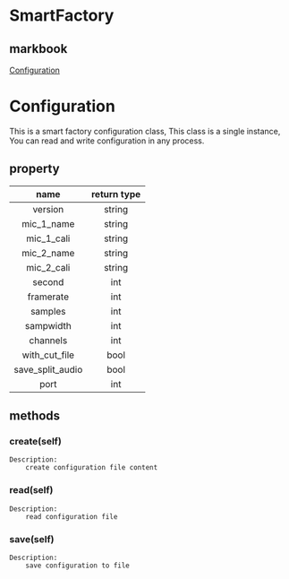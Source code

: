 # SmartFactory
## markbook
[Configuration](#Configuration)

# Configuration
This is a smart factory configuration class, This class is a single instance, You can read and write configuration in any process.

## property
| name | return type |
|:---:|:---:|
| version | string |
| mic_1_name | string |
| mic_1_cali | string |
| mic_2_name | string |
| mic_2_cali | string |
| second | int |
| framerate | int |
| samples | int |
| sampwidth | int |
| channels | int |
| with_cut_file | bool |
| save_split_audio | bool |
| port | int |


## methods

### create(self)
```
Description:
    create configuration file content
```

### read(self)
```
Description:
    read configuration file
```

### save(self)
```
Description:
    save configuration to file
```